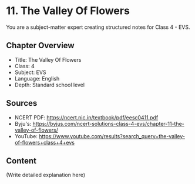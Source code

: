 # 11. The Valley Of Flowers

You are a subject-matter expert creating structured notes for Class 4 - EVS.

## Chapter Overview
- Title: The Valley Of Flowers
- Class: 4
- Subject: EVS
- Language: English
- Depth: Standard school level

## Sources
- NCERT PDF: https://ncert.nic.in/textbook/pdf/eesc0411.pdf
- Byju's: https://byjus.com/ncert-solutions-class-4-evs/chapter-11-the-valley-of-flowers/
- YouTube: https://www.youtube.com/results?search_query=the-valley-of-flowers+class+4+evs

## Content
(Write detailed explanation here)
